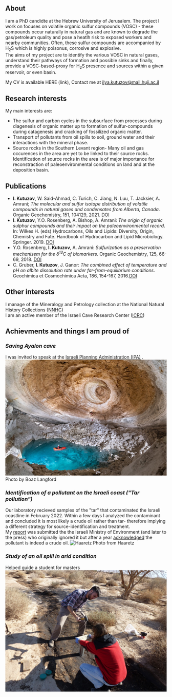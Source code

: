 ## About
I am a PhD candidte at the Hebrew University of Jerusalem. The project I work on focuses on volatile organic sulfur compounds (VOSC) - these compounds occur naturally in natural gas and are known to degrade the gas/petroleum quality and pose a heatlh risk to exposed workers and nearby communities. Often, these sulfur compounds are accompanied by H<sub>2</sub>S which is highly poisonus, corrosive and explosive.<br/>
The aims of my project are to identify the various VOSC in natural gases, understand their pathways of formation and possible sinks and finally, provide a VOSC-based-proxy for H<sub>2</sub>S presence and sources within a given reservoir, or even basin.

My CV is available HERE (link), Contact me at ilya.kutuzov@mail.huji.ac.il

## Research interests
My main interests are:
- The sulfur and carbon cycles in the subsurface from processes during diagenesis of organic matter up to formation of sulfur-compounds during catagenesis and cracking of fossilized organic matter.
- Transport of pollutants from oil spills to soil, ground water and their interactions with the mineral phase.
- Source rocks in the Southern Levant region- Many oil and gas occurences in the area are yet to be linked to their source rocks. Identification of source rocks in the area is of major importance for reconstraction of paleoenvironmental conditions on land and at the deposition basin.

## Publications
* **I. Kutuzov**, W. Said-Ahmad, C. Turich, C. Jiang, N. Luu, T. Jacksier, A. Amrani; *The molecular and sulfur isotope distribution of volatile compounds in natural gases and condensates from Alberta, Canada*. Organic Geochemistry, 151, 104129, 2021. [DOI](https://doi.org/10.1016/j.orggeochem.2020.104129)
* **I. Kutuzov**, Y.O. Rosenberg, A. Bishop, A. Amrani: *The origin of organic sulphur compounds and their impact on the paleoenvironmental record*. In: Wilkes H. (eds) Hydrocarbons, Oils and Lipids: Diversity, Origin, Chemistry and Fate. Handbook of Hydrocarbon and Lipid Microbiology. Springer. 2019. [DOI](https://doi.org/10.1007/978-3-319-54529-5_1-1)
* Y.O. Rosenberg, **I. Kutuzov**, A. Amrani: *Sulfurization as a preservation mechanisem for the δ<sup>13</sup>C of biomarkers*. Organic Geochemistry, 125, 66-69, 2018. [DOI](https://doi.org/10.1016/j.orggeochem.2018.08.010)
* C. Gruber, **I. Kutuzov**, J. Ganor: *The combined effect of temperature and pH on albite dissolution rate under far-from-equilibrium conditions*. Geochimica et Cosmochimica Acta, 186, 154-167, 2016.[DOI](https://doi.org/10.1016/j.gca.2016.04.046)

## Other interests
I manage of the Mineralogy and Petrology collection at the National Natural History Collections ([NNHC](https://nnhc.huji.ac.il/?lang=en))<br/> I am an active member of the Israeli Cave Research Center ([ICRC](https://www.malham.info/))

## Achievments and things I am proud of
### *Saving Ayalon cave*
I was invited to speak at the [Israeli Planning Administration (IPA)](https://www.gov.il/en/departments/iplan/govil-landing-page) .
![ayalon cave](/assets/images/Ayalontest.jpg )
Photo by Boaz Langford
### *Identification of a pollutant on the Israeli coast ("Tar pollution")*
Our laboratory recieved samples of the "tar" that contaminated the Israeli coastline in February 2022. Within a few days I analyzed the contaminant and concluded it is most likely a crude oil rather than tar- therefore implying a different strategy for source-identification and treatment.<br/> My [report](/assets/documents/Feb_2022_oil_spill_report.pdf) was submitted the the Israeli Ministry of Environment (and later to the press) who originally ignored it but after a year [acknowledged](https://www.gov.il/he/departments/publications/reports/opinion-column_rani_amir) the pollutant is indeed a crude oil.
![Haaretz](https://img.haarets.co.il/img/1.9553108/609573412.jpg)
Photo from Haaretz
### *Study of an oil spill in arid condition*
Helped guide a student for masters
![Evrona](/assets/images/Evrona.jpg )
